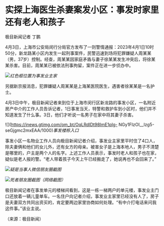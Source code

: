 # 实探上海医生杀妻案发小区：事发时家里还有老人和孩子

极目新闻记者 丁鹏

4月3日，上海市公安局闵行分局官方发布了一则警情通报：2023年4月1日10时50分，新龙路某小区内发生一起刑事案件，民警迅速到场将犯罪嫌疑人周某某（男，37岁）控制。经查，周某某因家庭矛盾与妻子徐某某发生冲突后，将徐某某杀害。目前，周某某已被依法刑事拘留，案件正在进一步侦办中。

![](https://inews.gtimg.com/om_bt/OOkSOlfdhXI4HkIelnPfJS4U_u9QRYcITtz73j-D-Y0wkAA/1000)_红色框位置为事发业主家_

另据新京报消息，犯罪嫌疑人周某某是上海某医院医生，遇害者徐某某是一名护士。

4月3日中午，极目新闻记者来到位于上海市闵行区新龙路的事发小区，一名附近房产中介的工作人员告诉记者，1日事发当天，特警和救护车到小区时，他们并不知道发生了什么事。3日，他们才听说一名男子在家中将其妻子杀害。

![](https://inews.gtimg.com/om_bt/OqLRdIDt98ImE1pIg-
NGy1FIzOI__Izg5-seGjgmc2mxEAA/1000)_事发楼栋入口_

事发小区一名物业工作人员向极目新闻记者介绍，事发业主家里平时住了4口人，除夫妻俩和他们的女儿外，还有女方的母亲。被害女子是上海本地人，男子不清楚是哪里的，户主是两个人的名字。上述工作人员表示，事发时老人和孩子也在家，疑似是老人报的警。“老人带着孩子今天上午已经搬走了，她说再也不会回来了。”

![](https://inews.gtimg.com/om_bt/OUbc9bbetdHgDApLnJc42QQMA10peiXyWi1ZzXp3IV9JEAA/1000)_疑是当事人微信朋友圈截图_

![](https://inews.gtimg.com/om_bt/O1fEOaDeClBk7zkZtXnEQQERSsNBTgsMQmivJgK4b2JxYAA/1000)_死者朋友圈截图（网络截图）_

极目新闻记者在事发单元的楼梯间看到，这是一栋一梯两户的单元楼，事发业主门口还放着一辆儿童单车。一名住户向记者介绍，事发业主家里已经没有人了，房子是夫妻双方共同出资买的，肯定要两边家里协商如何处理。“有中介打电话来问我这件事。”该业主说。

（来源：极目新闻）

